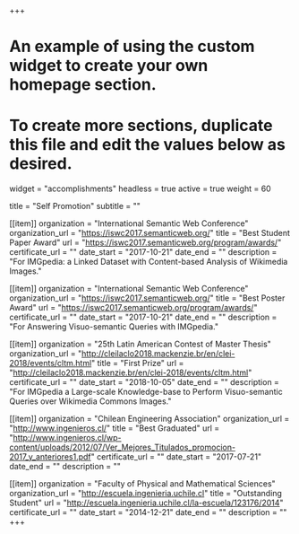 +++
# An example of using the custom widget to create your own homepage section.
# To create more sections, duplicate this file and edit the values below as desired.
widget = "accomplishments"
headless = true 
active = true
weight = 60

title = "Self Promotion"
subtitle = ""

[[item]]
  organization = "International Semantic Web Conference"
  organization_url = "https://iswc2017.semanticweb.org/"
  title = "Best Student Paper Award"
  url = "https://iswc2017.semanticweb.org/program/awards/"
  certificate_url = ""
  date_start = "2017-10-21"
  date_end = ""
  description = "For IMGpedia: a Linked Dataset with Content-based Analysis of Wikimedia Images."
 
[[item]]
  organization = "International Semantic Web Conference"
  organization_url = "https://iswc2017.semanticweb.org/"
  title = "Best Poster Award"
  url = "https://iswc2017.semanticweb.org/program/awards/"
  certificate_url = ""
  date_start = "2017-10-21"
  date_end = ""
  description = "For Answering Visuo-semantic Queries with IMGpedia."

[[item]]
  organization = "25th  Latin American Contest of Master Thesis"
  organization_url = "http://cleilaclo2018.mackenzie.br/en/clei-2018/events/cltm.html"
  title = "First Prize"
  url = "http://cleilaclo2018.mackenzie.br/en/clei-2018/events/cltm.html"
  certificate_url = ""
  date_start = "2018-10-05"
  date_end = ""
  description = "For IMGpedia a Large-scale Knowledge-base to Perform Visuo-semantic Queries over Wikimedia Commons Images."

[[item]]
  organization = "Chilean Engineering Association"
  organization_url = "http://www.ingenieros.cl/"
  title = "Best Graduated"
  url = "http://www.ingenieros.cl/wp-content/uploads/2012/07/Ver_Mejores_Titulados_promocion-2017_y_anteriores1.pdf"
  certificate_url = ""
  date_start = "2017-07-21"
  date_end = ""
  description = ""

[[item]]
  organization = "Faculty of Physical and Mathematical Sciences"
  organization_url = "http://escuela.ingenieria.uchile.cl"
  title = "Outstanding Student"
  url = "http://escuela.ingenieria.uchile.cl/la-escuela/123176/2014"
  certificate_url = ""
  date_start = "2014-12-21"
  date_end = ""
  description = ""
+++